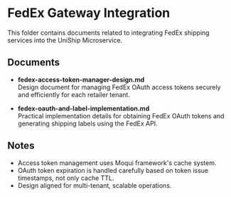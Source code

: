 # FedEx Gateway Integration

This folder contains documents related to integrating FedEx shipping services into the UniShip Microservice.

## Documents

- **fedex-access-token-manager-design.md**  
  Design document for managing FedEx OAuth access tokens securely and efficiently for each retailer tenant.

- **fedex-oauth-and-label-implementation.md**  
  Practical implementation details for obtaining FedEx OAuth tokens and generating shipping labels using the FedEx API.

## Notes

- Access token management uses Moqui framework's cache system.
- OAuth token expiration is handled carefully based on token issue timestamps, not only cache TTL.
- Design aligned for multi-tenant, scalable operations.

